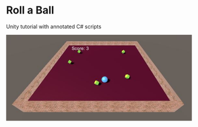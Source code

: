 # Roll a Ball
Unity tutorial with annotated C# scripts
 
![Game preview](https://github.com/jaosy/rollABall/blob/main/game.JPG)
